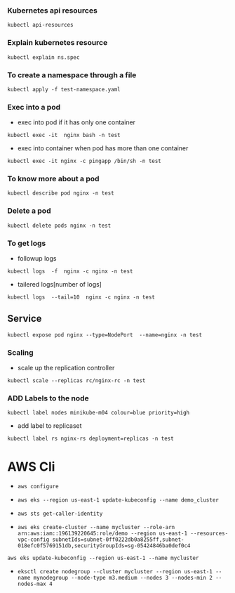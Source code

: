 ### Kubernetes api resources

```kubectl api-resources```

### Explain kubernetes resource

```kubectl explain ns.spec``` 

### To create a namespace through a file

```kubectl apply -f test-namespace.yaml```


### Exec into a pod

- exec into pod if it has only one container

```kubectl exec -it  nginx bash -n test```

- exec into container when pod has more than one container

```kubectl exec -it nginx -c pingapp /bin/sh -n test```

### To know more about a pod

```kubectl describe pod nginx -n test```

### Delete a pod

```kubectl delete pods nginx -n test```

### To get logs

- followup logs

```kubectl logs  -f  nginx -c nginx -n test```

- tailered logs[number of logs]

```kubectl logs  --tail=10  nginx -c nginx -n test```

## Service

```kubectl expose pod nginx --type=NodePort  --name=nginx -n test```

### Scaling

- scale up the replication controller
  
```kubectl scale --replicas rc/nginx-rc -n test```

### ADD Labels to the node

```kubectl label nodes minikube-m04 colour=blue priority=high```

- add label to replicaset

```kubectl label rs nginx-rs deployment=replicas -n test```

# AWS Cli

- ```aws configure```

- ```aws eks --region us-east-1 update-kubeconfig --name demo_cluster```

- ```aws sts get-caller-identity```

- ```aws eks create-cluster --name mycluster --role-arn arn:aws:iam::196139220645:role/demo --region us-east-1 --resources-vpc-config subnetIds=subnet-0ff0222db0a8255ff,subnet-018efc0f5769151db,securityGroupIds=sg-05424846ba0def0c4```

```aws eks update-kubeconfig --region us-east-1 --name mycluster```

- ```eksctl create nodegroup --cluster mycluster --region us-east-1 --name mynodegroup --node-type m3.medium --nodes 3 --nodes-min 2 --nodes-max 4```